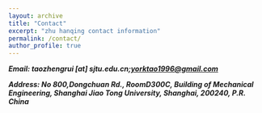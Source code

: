 ```yaml
---
layout: archive
title: "Contact"
excerpt: "zhu hanqing contact information"
permalink: /contact/
author_profile: true
---
```

***Email:
taozhengrui [at] sjtu.edu.cn;yorktao1996@gmail.com***

***Address:
No 800,Dongchuan Rd.,
RoomD300C, Building of Mechanical Engineering, 
Shanghai Jiao Tong University, 
Shanghai, 200240, P.R. China***

